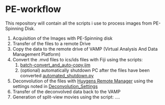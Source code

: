 # PE-workflow
This repository will contain all the scripts i use to process images from PE-Spinning Disk.

1. Acquisition of the Images with PE-Spinning disk
2. Transfer of the files to a remote Drive
3. Copy the data to the remote drive of VAMP (Virtual Analysis And Data Management Platform)
4. Convert the .mvd files to ics/ids files with Fiji using the scripts:
    1. [batch-convert_and_auto-copy.ijm](../blob/master/batch-convert_and_auto-copy.ijm)
    2. (optional) automatically shutdown PC after the files have been converted [automated_shutdown.py](../blob/master/automated_shutdown.py)
5. Deconvolution of the files with [Huygens Remote Manager](https://svi.nl/FrontPage) using the settings noted in [Deconvolution_Settings](../blob/master/Deconvolution_Settings.md)
6. Transfer of the deconvolved data back to the VAMP
7. Generation of split-view movies using the script: ....
